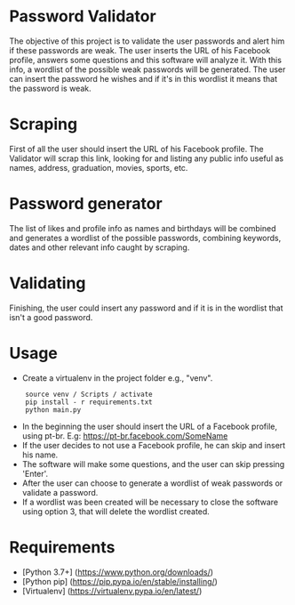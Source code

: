 # Password Validator

The objective of this project is to validate the user passwords and alert him if these passwords are weak. The user inserts the URL of his Facebook profile, answers some questions and this software will analyze it. With this info, a wordlist of the possible weak passwords will be generated. The user can insert the password he wishes and if it's in this wordlist it means that the password is weak.

# Scraping

First of all the user should insert the URL of his Facebook profile. The Validator will scrap this link, looking for and listing any public info useful as names, address, graduation, movies, sports, etc.

# Password generator

The list of likes and profile info as names and birthdays will be combined and generates a wordlist of the possible passwords, combining keywords, dates and other relevant info caught by scraping.

# Validating

Finishing, the user could insert any password and if it is in the wordlist that isn't a good password.

# Usage

* Create a virtualenv in the project folder e.g., "venv".
```
    source venv / Scripts / activate
    pip install - r requirements.txt
    python main.py
```
* In the beginning the user should insert the URL of a Facebook profile, using pt-br. E.g: https://pt-br.facebook.com/SomeName
* If the user decides to not use a Facebook profile, he can skip and insert his name.
* The software will make some questions, and the user can skip pressing 'Enter'.
* After the user can choose to generate a wordlist of weak passwords or validate a password.
* If a wordlist was been created will be necessary to close the software using option 3, that will delete the wordlist created.

# Requirements

* [Python 3.7+] (https://www.python.org/downloads/)
* [Python pip] (https://pip.pypa.io/en/stable/installing/)
* [Virtualenv] (https://virtualenv.pypa.io/en/latest/)

